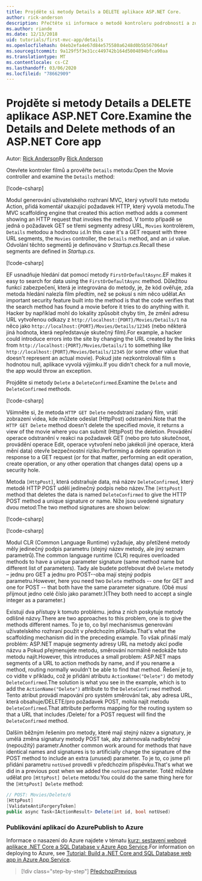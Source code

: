 ```yaml
---
title: Projděte si metody Details a DELETE aplikace ASP.NET Core.
author: rick-anderson
description: Přečtěte si informace o metodě kontroleru podrobností a zobrazení v základní aplikaci ASP.NET Core MVC.
ms.author: riande
ms.date: 12/13/2018
uid: tutorials/first-mvc-app/details
ms.openlocfilehash: 04eb2efa4e67d84e575580a6248d0b5b567064af
ms.sourcegitcommit: 9a129f5f3e31cc449742b164d5004894bfca90aa
ms.translationtype: MT
ms.contentlocale: cs-CZ
ms.lasthandoff: 03/06/2020
ms.locfileid: "78662909"
---
```

# <a name="examine-the-details-and-delete-methods-of-an-aspnet-core-app"></a><span data-ttu-id="518d2-103">Projděte si metody Details a DELETE aplikace ASP.NET Core.</span><span class="sxs-lookup"><span data-stu-id="518d2-103">Examine the Details and Delete methods of an ASP.NET Core app</span></span>

<span data-ttu-id="518d2-104">Autor: [Rick Anderson](https://twitter.com/RickAndMSFT)</span><span class="sxs-lookup"><span data-stu-id="518d2-104">By [Rick Anderson](https://twitter.com/RickAndMSFT)</span></span>

<span data-ttu-id="518d2-105">Otevřete kontroler filmů a prověřte `Details` metodu:</span><span class="sxs-lookup"><span data-stu-id="518d2-105">Open the Movie controller and examine the `Details` method:</span></span>

[!code-csharp[](start-mvc/sample/MvcMovie22/Controllers/MoviesController.cs?name=snippet_details)]

<span data-ttu-id="518d2-106">Modul generování uživatelského rozhraní MVC, který vytvořil tuto metodu Action, přidá komentář ukazující požadavek HTTP, který vyvolá metodu.</span><span class="sxs-lookup"><span data-stu-id="518d2-106">The MVC scaffolding engine that created this action method adds a comment showing an HTTP request that invokes the method.</span></span> <span data-ttu-id="518d2-107">V tomto případě se jedná o požadavek GET se třemi segmenty adresy URL, `Movies` kontrolérem, `Details` metodou a hodnotou `id`.</span><span class="sxs-lookup"><span data-stu-id="518d2-107">In this case it's a GET request with three URL segments, the `Movies` controller, the `Details` method, and an `id` value.</span></span> <span data-ttu-id="518d2-108">Odvolání těchto segmentů je definováno v *Startup.cs*.</span><span class="sxs-lookup"><span data-stu-id="518d2-108">Recall these segments are defined in *Startup.cs*.</span></span>

[!code-csharp[](start-mvc/sample/MvcMovie3/Startup.cs?highlight=5&name=snippet_1)]

<span data-ttu-id="518d2-109">EF usnadňuje hledání dat pomocí metody `FirstOrDefaultAsync`.</span><span class="sxs-lookup"><span data-stu-id="518d2-109">EF makes it easy to search for data using the `FirstOrDefaultAsync` method.</span></span> <span data-ttu-id="518d2-110">Důležitou funkcí zabezpečení, která je integrována do metody, je, že kód ověřuje, zda metoda hledání nalezla film předtím, než se pokusí s ním něco udělat.</span><span class="sxs-lookup"><span data-stu-id="518d2-110">An important security feature built into the method is that the code verifies that the search method has found a movie before it tries to do anything with it.</span></span> <span data-ttu-id="518d2-111">Hacker by například mohl do lokality způsobit chyby tím, že změní adresu URL vytvořenou odkazy z `http://localhost:{PORT}/Movies/Details/1` na něco jako `http://localhost:{PORT}/Movies/Details/12345` (nebo některá jiná hodnota, která nepředstavuje skutečný film).</span><span class="sxs-lookup"><span data-stu-id="518d2-111">For example, a hacker could introduce errors into the site by changing the URL created by the links from `http://localhost:{PORT}/Movies/Details/1` to something like  `http://localhost:{PORT}/Movies/Details/12345` (or some other value that doesn't represent an actual movie).</span></span> <span data-ttu-id="518d2-112">Pokud jste nezkontrolovali film s hodnotou null, aplikace vyvolá výjimku.</span><span class="sxs-lookup"><span data-stu-id="518d2-112">If you didn't check for a null movie, the app would throw an exception.</span></span>

<span data-ttu-id="518d2-113">Projděte si metody `Delete` a `DeleteConfirmed`.</span><span class="sxs-lookup"><span data-stu-id="518d2-113">Examine the `Delete` and `DeleteConfirmed` methods.</span></span>

[!code-csharp[](start-mvc/sample/MvcMovie22/Controllers/MoviesController.cs?name=snippet_delete)]

<span data-ttu-id="518d2-114">Všimněte si, že metoda `HTTP GET Delete` neodstraní zadaný film, vrátí zobrazení videa, kde můžete odeslat (HttpPost) odstranění.</span><span class="sxs-lookup"><span data-stu-id="518d2-114">Note that the `HTTP GET Delete` method doesn't delete the specified movie, it returns a view of the movie where you can submit (HttpPost) the deletion.</span></span> <span data-ttu-id="518d2-115">Provádění operace odstranění v reakci na požadavek GET (nebo pro tuto skutečnost, provádění operace Edit, operace vytvoření nebo jakékoli jiné operace, která mění data) otevře bezpečnostní riziko.</span><span class="sxs-lookup"><span data-stu-id="518d2-115">Performing a delete operation in response to a GET request (or for that matter, performing an edit operation, create operation, or any other operation that changes data) opens up a security hole.</span></span>

<span data-ttu-id="518d2-116">Metoda `[HttpPost]`, která odstraňuje data, má název `DeleteConfirmed`, který metodě HTTP POST udělí jedinečný podpis nebo název.</span><span class="sxs-lookup"><span data-stu-id="518d2-116">The `[HttpPost]` method that deletes the data is named `DeleteConfirmed` to give the HTTP POST method a unique signature or name.</span></span> <span data-ttu-id="518d2-117">Níže jsou uvedené signatury dvou metod:</span><span class="sxs-lookup"><span data-stu-id="518d2-117">The two method signatures are shown below:</span></span>

[!code-csharp[](start-mvc/sample/MvcMovie/Controllers/MoviesController.cs?name=snippet_delete2)]

[!code-csharp[](start-mvc/sample/MvcMovie/Controllers/MoviesController.cs?name=snippet_delete3)]

<span data-ttu-id="518d2-118">Modul CLR (Common Language Runtime) vyžaduje, aby přetížené metody měly jedinečný podpis parametru (stejný název metody, ale jiný seznam parametrů).</span><span class="sxs-lookup"><span data-stu-id="518d2-118">The common language runtime (CLR) requires overloaded methods to have a unique parameter signature (same method name but different list of parameters).</span></span> <span data-ttu-id="518d2-119">Tady ale budete potřebovat dvě `Delete` metody – jednu pro GET a jednu pro POST--oba mají stejný podpis parametru.</span><span class="sxs-lookup"><span data-stu-id="518d2-119">However, here you need two `Delete` methods -- one for GET and one for POST -- that both have the same parameter signature.</span></span> <span data-ttu-id="518d2-120">(Obě musí přijmout jedno celé číslo jako parametr.)</span><span class="sxs-lookup"><span data-stu-id="518d2-120">(They both need to accept a single integer as a parameter.)</span></span>

<span data-ttu-id="518d2-121">Existují dva přístupy k tomuto problému. jedna z nich poskytuje metody odlišné názvy.</span><span class="sxs-lookup"><span data-stu-id="518d2-121">There are two approaches to this problem, one is to give the methods different names.</span></span> <span data-ttu-id="518d2-122">To je to, co byl mechanismus generování uživatelského rozhraní použit v předchozím příkladu.</span><span class="sxs-lookup"><span data-stu-id="518d2-122">That's what the scaffolding mechanism did in the preceding example.</span></span> <span data-ttu-id="518d2-123">To však přináší malý problém: ASP.NET mapuje segmenty adresy URL na metody akcí podle názvu a Pokud přejmenujete metodu, směrování normálně nedokáže tuto metodu najít.</span><span class="sxs-lookup"><span data-stu-id="518d2-123">However, this introduces a small problem: ASP.NET maps segments of a URL to action methods by name, and if you rename a method, routing normally wouldn't be able to find that method.</span></span> <span data-ttu-id="518d2-124">Řešení je to, co vidíte v příkladu, což je přidání atributu `ActionName("Delete")` do metody `DeleteConfirmed`.</span><span class="sxs-lookup"><span data-stu-id="518d2-124">The solution is what you see in the example, which is to add the `ActionName("Delete")` attribute to the `DeleteConfirmed` method.</span></span> <span data-ttu-id="518d2-125">Tento atribut provádí mapování pro systém směrování tak, aby adresa URL, která obsahuje/DELETE/pro požadavek POST, mohla najít metodu `DeleteConfirmed`.</span><span class="sxs-lookup"><span data-stu-id="518d2-125">That attribute performs mapping for the routing system so that a URL that includes /Delete/ for a POST request will find the `DeleteConfirmed` method.</span></span>

<span data-ttu-id="518d2-126">Dalším běžným řešením pro metody, které mají stejný název a signatury, je umělá změna signatury metody POST tak, aby zahrnovala nadbytečný (nepoužitý) parametr.</span><span class="sxs-lookup"><span data-stu-id="518d2-126">Another common work around for methods that have identical names and signatures is to artificially change the signature of the POST method to include an extra (unused) parameter.</span></span> <span data-ttu-id="518d2-127">To je to, co jsme při přidání parametru `notUsed` provedli v předchozím příspěvku.</span><span class="sxs-lookup"><span data-stu-id="518d2-127">That's what we did in a previous post when we added the `notUsed` parameter.</span></span> <span data-ttu-id="518d2-128">Totéž můžete udělat pro `[HttpPost] Delete` metodu:</span><span class="sxs-lookup"><span data-stu-id="518d2-128">You could do the same thing here for the `[HttpPost] Delete` method:</span></span>

```csharp
// POST: Movies/Delete/6
[HttpPost]
[ValidateAntiForgeryToken]
public async Task<IActionResult> Delete(int id, bool notUsed)
```

### <a name="publish-to-azure"></a><span data-ttu-id="518d2-129">Publikování aplikací do Azure</span><span class="sxs-lookup"><span data-stu-id="518d2-129">Publish to Azure</span></span>

<span data-ttu-id="518d2-130">Informace o nasazení do Azure najdete v tématu [kurz: sestavení webové aplikace .NET Core a SQL Database v Azure App Service](/azure/app-service/app-service-web-tutorial-dotnetcore-sqldb).</span><span class="sxs-lookup"><span data-stu-id="518d2-130">For information on deploying to Azure, see [Tutorial: Build a .NET Core and SQL Database web app in Azure App Service](/azure/app-service/app-service-web-tutorial-dotnetcore-sqldb).</span></span>

> [!div class="step-by-step"]
> [<span data-ttu-id="518d2-131">Předchozí</span><span class="sxs-lookup"><span data-stu-id="518d2-131">Previous</span></span>](validation.md)

